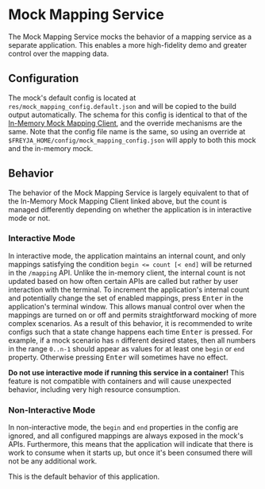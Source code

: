 # Mock Mapping Service

The Mock Mapping Service mocks the behavior of a mapping service as a separate application. This enables a more high-fidelity demo and greater control over the mapping data.

## Configuration

The mock's default config is located at  `res/mock_mapping_config.default.json` and will be copied to the build output automatically. The schema for this config is identical to that of the [In-Memory Mock Mapping Client](../../mapping_clients/in_memory_mock_mapping_client/README.md), and the override mechanisms are the same. Note that the config file name is the same, so using an override at `$FREYJA_HOME/config/mock_mapping_config.json` will apply to both this mock and the in-memory mock.

## Behavior

The behavior of the Mock Mapping Service is largely equivalent to that of the In-Memory Mock Mapping Client linked above, but the count is managed differently depending on whether the application is in interactive mode or not.

### Interactive Mode

In interactive mode, the application maintains an internal count, and only mappings satisfying the condition `begin <= count [< end]` will be returned in the `/mapping` API. Unlike the in-memory client, the internal count is not updated based on how often certain APIs are called but rather by user interaction with the terminal. To increment the application's internal count and potentially change the set of enabled mappings, press <kbd>Enter</kbd> in the application's terminal window. This allows manual control over when the mappings are turned on or off and permits straightforward mocking of more complex scenarios. As a result of this behavior, it is recommended to write configs such that a state change happens each time <kbd>Enter</kbd> is pressed. For example, if a mock scenario has `n` different desired states, then all numbers in the range `0..n-1` should appear as values for at least one `begin` or `end` property. Otherwise pressing <kbd>Enter</kbd> will sometimes have no effect.

**Do not use interactive mode if running this service in a container!** This feature is not compatible with containers and will cause unexpected behavior, including very high resource consumption.

### Non-Interactive Mode

In non-interactive mode, the `begin` and `end` properties in the config are ignored, and all configured mappings are always exposed in the mock's APIs. Furthermore, this means that the application will indicate that there is work to consume when it starts up, but once it's been consumed there will not be any additional work.

This is the default behavior of this application.
